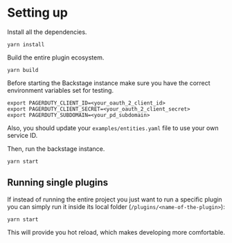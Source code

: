 # Setting up

Install all the dependencies.
```shell
yarn install
```

Build the entire plugin ecosystem.
```shell
yarn build
```

Before starting the Backstage instance make sure you have the correct environment variables set for testing.

```shell
export PAGERDUTY_CLIENT_ID=<your_oauth_2_client_id>
export PAGERDUTY_CLIENT_SECRET=<your_oauth_2_client_secret>
export PAGERDUTY_SUBDOMAIN=<your_pd_subdomain>
```

Also, you should update your `examples/entities.yaml` file to use your own service ID.

Then, run the backstage instance.
```shell
yarn start
```

## Running single plugins

If instead of running the entire project you just want to run a specific plugin you can simply run it inside its local folder (`/plugins/<name-of-the-plugin>`):
```
yarn start
```

This will provide you hot reload, which makes developing more comfortable.